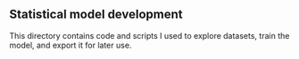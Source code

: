 ## Statistical model development

This directory contains code and scripts I used to explore datasets, train the model, and export it for later use.